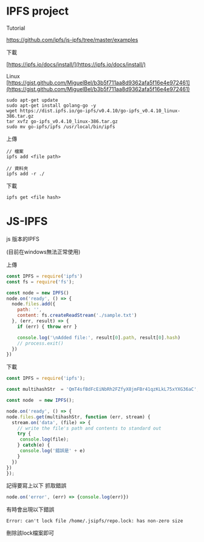 # IPFS project

Tutorial

https://github.com/ipfs/js-ipfs/tree/master/examples

下載

[https://ipfs.io/docs/install/](https://ipfs.io/docs/install/)

Linux  [https://gist.github.com/MiguelBel/b3b5f711aa8d9362afa5f16e4e972461](https://gist.github.com/MiguelBel/b3b5f711aa8d9362afa5f16e4e972461)

```
sudo apt-get update
sudo apt-get install golang-go -y
wget https://dist.ipfs.io/go-ipfs/v0.4.10/go-ipfs_v0.4.10_linux-386.tar.gz
tar xvfz go-ipfs_v0.4.10_linux-386.tar.gz
sudo mv go-ipfs/ipfs /usr/local/bin/ipfs
```

上傳

```
// 檔案
ipfs add <file path>

// 資料夾
ipfs add -r ./
```

下載

```
ipfs get <file hash>
```

# JS-IPFS

js 版本的IPFS

\(目前在windows無法正常使用\)

上傳

```js
const IPFS = require('ipfs')
const fs = require('fs');

const node = new IPFS()
node.on('ready', () => {
  node.files.add({
    path: '',
    content: fs.createReadStream('./sample.txt')
  }, (err, result) => {
    if (err) { throw err }

    console.log('\nAdded file:', result[0].path, result[0].hash)
    // process.exit()
  })
})
```

下載

```js
const IPFS = require('ipfs');

const multihashStr  = 'QmT4sfBdFcEiNbRh2FZfyX8jmFBr41qzKLkL75xYXG36aC';

const node  = new IPFS();

node.on('ready', () => {
node.files.get(multihashStr, function (err, stream) {
  stream.on('data', (file) => {
    // write the file's path and contents to standard out
    try {
     console.log(file);
    } catch(e) {
     console.log('錯誤是' + e)
    }
  })
})
});
```

記得要寫上以下 抓取錯誤

```js
node.on('error', (err) => {console.log(err)})
```

有時會出現以下錯誤

```
Error: can't lock file /home/.jsipfs/repo.lock: has non-zero size
```

刪除該lock檔案即可

